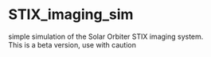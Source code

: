 # STIX_imaging_sim
simple simulation of the Solar Orbiter STIX imaging system.  
This is a beta version, use with caution
